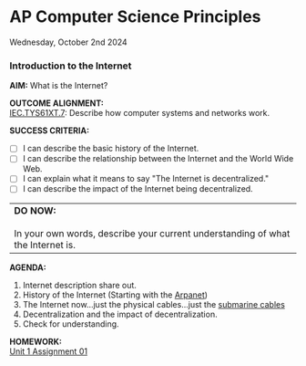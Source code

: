 # AP Computer Science Principles
Wednesday, October 2nd 2024

### Introduction to the Internet

**AIM:** What is the Internet?


**OUTCOME ALIGNMENT:**
<br><ins>IEC.TYS61XT.7</ins>: Describe how computer systems and networks work.

**SUCCESS CRITERIA:**
- [ ] I can describe the basic history of the Internet.
- [ ] I can describe the relationship between the Internet and the World Wide Web.
- [ ] I can explain what it means to say "The Internet is decentralized."
- [ ] I can describe the impact of the Internet being decentralized.

<table>
  <tr>
    <td><b>DO NOW:</b><br><br>
    In your own words, describe your current understanding of what the Internet is.      
  </tr>
</table>

**AGENDA:**
1. Internet description share out.
2. History of the Internet (Starting with the [Arpanet](https://theconversation.com/how-the-internet-was-born-from-the-arpanet-to-the-internet-68072))
3. The Internet now...just the physical cables...just the [submarine cables](https://www.submarinecablemap.com/)
4. Decentralization and the impact of decentralization.
5. Check for understanding.

**HOMEWORK:**<br> 
[Unit 1 Assignment 01](https://github.com/MrJSwotinsky/AP_Computer_Science_Principles/blob/main/Unit_1_The_Internet/Daily_Assignments/01_Due_Mon_Oct_7_Introduction_to_the_Internet.md)
